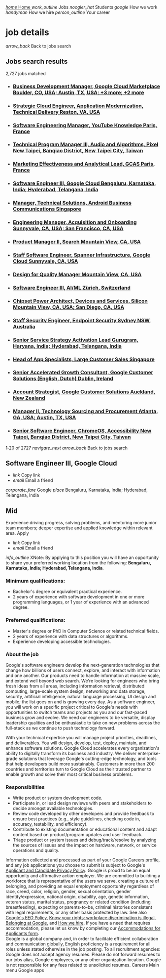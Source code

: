 [](https://www.google.com/about/careers/applications/jobs/results/)
[ _home_ Home ](https://www.google.com/about/careers/applications/jobs/results/)
_work_outline_ Jobs
_noogler_hat_ Students
_google_ How we work
_handyman_ How we hire
_person_outline_ Your career
# job details
_arrow_back_[](https://www.google.com/about/careers/applications/jobs/results/jobs/results)
Back to jobs search
## Jobs search results
2,727 jobs matched
  * ### [Business Development Manager, Google Cloud Marketplace Boulder, CO, USA; Austin, TX, USA; +3 more; +2 more](https://www.google.com/about/careers/applications/jobs/results/jobs/results/143468023296991942-business-development-manager-google-cloud-marketplace)
  * ### [Strategic Cloud Engineer, Application Modernization, Technical Delivery Reston, VA, USA](https://www.google.com/about/careers/applications/jobs/results/jobs/results/99453358971986630-strategic-cloud-engineer-application-modernization-technical-delivery)
  * ### [Software Engineering Manager, YouTube Knowledge Paris, France](https://www.google.com/about/careers/applications/jobs/results/jobs/results/113870697675006662-software-engineering-manager-youtube-knowledge)
  * ### [Technical Program Manager III, Audio and Algorithms, Pixel New Taipei, Banqiao District, New Taipei City, Taiwan](https://www.google.com/about/careers/applications/jobs/results/jobs/results/117754441179767494-technical-program-manager-iii-audio-and-algorithms-pixel)
  * ### [Marketing Effectiveness and Analytical Lead, GCAS Paris, France](https://www.google.com/about/careers/applications/jobs/results/jobs/results/111524576084533958-marketing-effectiveness-and-analytical-lead-gcas)
  * ### [Software Engineer III, Google Cloud Bengaluru, Karnataka, India; Hyderabad, Telangana, India](https://www.google.com/about/careers/applications/jobs/results/jobs/results/74939955737961158-software-engineer-iii-google-cloud)
  * ### [Manager, Technical Solutions, Android Business Communications Singapore](https://www.google.com/about/careers/applications/jobs/results/jobs/results/120438877344146118-manager-technical-solutions-android-business-communications)
  * ### [Engineering Manager, Acquisition and Onboarding Sunnyvale, CA, USA; San Francisco, CA, USA](https://www.google.com/about/careers/applications/jobs/results/jobs/results/92153144003175110-engineering-manager-acquisition-and-onboarding)
  * ### [Product Manager II, Search Mountain View, CA, USA](https://www.google.com/about/careers/applications/jobs/results/jobs/results/133657455241372358-product-manager-ii-search)
  * ### [Staff Software Engineer, Spanner Infrastructure, Google Cloud Sunnyvale, CA, USA](https://www.google.com/about/careers/applications/jobs/results/jobs/results/88517379025183430-staff-software-engineer-spanner-infrastructure-google-cloud)
  * ### [Design for Quality Manager Mountain View, CA, USA](https://www.google.com/about/careers/applications/jobs/results/jobs/results/84797149220348614-design-for-quality-manager)
  * ### [Software Engineer III, AI/ML Zürich, Switzerland](https://www.google.com/about/careers/applications/jobs/results/jobs/results/132525933222339270-software-engineer-iii-aiml)
  * ### [Chipset Power Architect, Devices and Services, Silicon Mountain View, CA, USA; San Diego, CA, USA](https://www.google.com/about/careers/applications/jobs/results/jobs/results/73934202239623878-chipset-power-architect-devices-and-services-silicon)
  * ### [Staff Security Engineer, Endpoint Security Sydney NSW, Australia](https://www.google.com/about/careers/applications/jobs/results/jobs/results/138165787922703046-staff-security-engineer-endpoint-security)
  * ### [Senior Service Strategy Activation Lead Gurugram, Haryana, India; Hyderabad, Telangana, India](https://www.google.com/about/careers/applications/jobs/results/jobs/results/77773300364649158-senior-service-strategy-activation-lead)
  * ### [Head of App Specialists, Large Customer Sales Singapore](https://www.google.com/about/careers/applications/jobs/results/jobs/results/97825043454534342-head-of-app-specialists-large-customer-sales)
  * ### [Senior Accelerated Growth Consultant, Google Customer Solutions (English, Dutch) Dublin, Ireland](https://www.google.com/about/careers/applications/jobs/results/jobs/results/143635937996219078-senior-accelerated-growth-consultant-google-customer-solutions-english-dutch)
  * ### [Account Strategist, Google Customer Solutions Auckland, New Zealand](https://www.google.com/about/careers/applications/jobs/results/jobs/results/114440406833210054-account-strategist-google-customer-solutions)
  * ### [Manager II, Technology Sourcing and Procurement Atlanta, GA, USA; Austin, TX, USA](https://www.google.com/about/careers/applications/jobs/results/jobs/results/143980248076034758-manager-ii-technology-sourcing-and-procurement)
  * ### [Senior Software Engineer, ChromeOS, Accessibility New Taipei, Banqiao District, New Taipei City, Taiwan](https://www.google.com/about/careers/applications/jobs/results/jobs/results/139866726236857030-senior-software-engineer-chromeos-accessibility)

1‑20 of 2727
_navigate_next_[](https://www.google.com/about/careers/applications/jobs/results/74939955737961158-software-engineer-iii-google-cloud?page=2)
_arrow_back_[](https://www.google.com/about/careers/applications/jobs/results/jobs/results)
Back to jobs search
## Software Engineer III, Google Cloud
  * _link_ Copy link
  * _email_ Email a friend

_corporate_fare_ Google _place_ Bengaluru, Karnataka, India; Hyderabad, Telangana, India
## Mid
Experience driving progress, solving problems, and mentoring more junior team members; deeper expertise and applied knowledge within relevant area.
Apply[](https://www.google.com/about/careers/applications/jobs/results/apply?jobId=CiUAL2FckWCPqe7idirPeMz7suv6ePyjEPWEKYxK_vGJgl1ABTtEEjsA7mFcrCoAJ36bdgIdi3QG_S8hOy0hy4zlFWYoac8A7WPq_fF-8ycdwBRRYkW1SUfAJq-EvHj3YlHGGg%3D%3D_V2&loc=IN&title=Software+Engineer+III)
  * _link_ Copy link
  * _email_ Email a friend

_info_outline_
XNote: By applying to this position you will have an opportunity to share your preferred working location from the following: **Bengaluru, Karnataka, India; Hyderabad, Telangana, India**.

### Minimum qualifications:
  * Bachelor's degree or equivalent practical experience.
  * 2 years of experience with software development in one or more programming languages, or 1 year of experience with an advanced degree.

### Preferred qualifications:
  * Master's degree or PhD in Computer Science or related technical fields.
  * 2 years of experience with data structures or algorithms.
  * Experience developing accessible technologies.

### About the job
Google's software engineers develop the next-generation technologies that change how billions of users connect, explore, and interact with information and one another. Our products need to handle information at massive scale, and extend well beyond web search. We're looking for engineers who bring fresh ideas from all areas, including information retrieval, distributed computing, large-scale system design, networking and data storage, security, artificial intelligence, natural language processing, UI design and mobile; the list goes on and is growing every day. As a software engineer, you will work on a specific project critical to Google's needs with opportunities to switch teams and projects as you and our fast-paced business grow and evolve. We need our engineers to be versatile, display leadership qualities and be enthusiastic to take on new problems across the full-stack as we continue to push technology forward.

With your technical expertise you will manage project priorities, deadlines, and deliverables. You will design, develop, test, deploy, maintain, and enhance software solutions.
Google Cloud accelerates every organization's ability to digitally transform its business and industry. We deliver enterprise-grade solutions that leverage Google's cutting-edge technology, and tools that help developers build more sustainably. Customers in more than 200 countries and territories turn to Google Cloud as their trusted partner to enable growth and solve their most critical business problems.
### Responsibilities
  * Write product or system development code.
  * Participate in, or lead design reviews with peers and stakeholders to decide amongst available technologies.
  * Review code developed by other developers and provide feedback to ensure best practices (e.g., style guidelines, checking code in, accuracy, testability, and efficiency).
  * Contribute to existing documentation or educational content and adapt content based on product/program updates and user feedback.
  * Triage product or system issues and debug/track/resolve by analyzing the sources of issues and the impact on hardware, network, or service operations and quality.

Information collected and processed as part of your Google Careers profile, and any job applications you choose to submit is subject to Google's [Applicant and Candidate Privacy Policy](https://www.google.com/about/careers/applications/jobs/results/privacy-policy).
Google is proud to be an equal opportunity and affirmative action employer. We are committed to building a workforce that is representative of the users we serve, creating a culture of belonging, and providing an equal employment opportunity regardless of race, creed, color, religion, gender, sexual orientation, gender identity/expression, national origin, disability, age, genetic information, veteran status, marital status, pregnancy or related condition (including breastfeeding), expecting or parents-to-be, criminal histories consistent with legal requirements, or any other basis protected by law. See also [ Google's EEO Policy](https://www.google.com/about/careers/applications/eeo/), [Know your rights: workplace discrimination is illegal](https://careers.google.com/jobs/dist/legal/EEOC_KnowYourRights_10_20.pdf), [Belonging at Google](https://about.google/belonging/), and [How we hire](https://careers.google.com/how-we-hire/).
If you have a need that requires accommodation, please let us know by completing our [Accommodations for Applicants form](https://goo.gl/forms/aBt6Pu71i1kzpLHe2).    
Google is a global company and, in order to facilitate efficient collaboration and communication globally, English proficiency is a requirement for all roles unless stated otherwise in the job posting.
To all recruitment agencies: Google does not accept agency resumes. Please do not forward resumes to our jobs alias, Google employees, or any other organization location. Google is not responsible for any fees related to unsolicited resumes.
Careers
Main menu
Google apps

